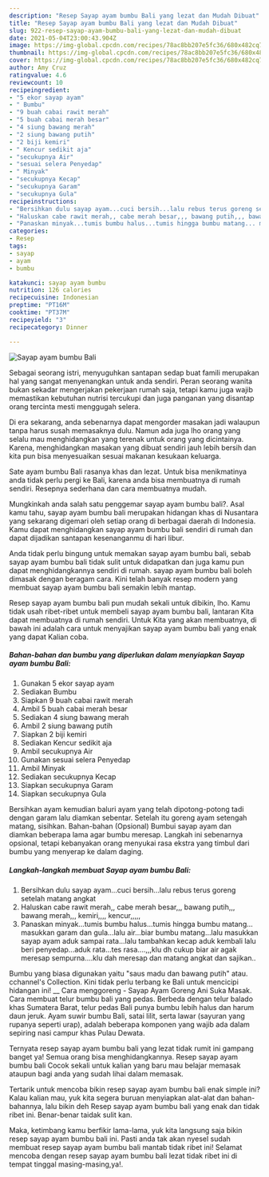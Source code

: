 ```yaml
---
description: "Resep Sayap ayam bumbu Bali yang lezat dan Mudah Dibuat"
title: "Resep Sayap ayam bumbu Bali yang lezat dan Mudah Dibuat"
slug: 922-resep-sayap-ayam-bumbu-bali-yang-lezat-dan-mudah-dibuat
date: 2021-05-04T23:00:43.904Z
image: https://img-global.cpcdn.com/recipes/78ac8bb207e5fc36/680x482cq70/sayap-ayam-bumbu-bali-foto-resep-utama.jpg
thumbnail: https://img-global.cpcdn.com/recipes/78ac8bb207e5fc36/680x482cq70/sayap-ayam-bumbu-bali-foto-resep-utama.jpg
cover: https://img-global.cpcdn.com/recipes/78ac8bb207e5fc36/680x482cq70/sayap-ayam-bumbu-bali-foto-resep-utama.jpg
author: Amy Cruz
ratingvalue: 4.6
reviewcount: 10
recipeingredient:
- "5 ekor sayap ayam"
- " Bumbu"
- "9 buah cabai rawit merah"
- "5 buah cabai merah besar"
- "4 siung bawang merah"
- "2 siung bawang putih"
- "2 biji kemiri"
- " Kencur sedikit aja"
- "secukupnya Air"
- "sesuai selera Penyedap"
- " Minyak"
- "secukupnya Kecap"
- "secukupnya Garam"
- "secukupnya Gula"
recipeinstructions:
- "Bersihkan dulu sayap ayam...cuci bersih...lalu rebus terus goreng setelah matang angkat"
- "Haluskan cabe rawit merah,, cabe merah besar,,, bawang putih,,, bawang merah,,, kemiri,,,, kencur,,,,,"
- "Panaskan minyak...tumis bumbu halus...tumis hingga bumbu matang... masukkan garam dan gula...lalu air...biar bumbu matang...lalu masukkan sayap ayam aduk sampai rata...lalu tambahkan kecap aduk kembali lalu beri penyedap...aduk rata...tes rasa....,,,klu dh cukup biar air agak meresap sempurna....klu dah meresap dan matang angkat dan sajikan.."
categories:
- Resep
tags:
- sayap
- ayam
- bumbu

katakunci: sayap ayam bumbu 
nutrition: 126 calories
recipecuisine: Indonesian
preptime: "PT16M"
cooktime: "PT37M"
recipeyield: "3"
recipecategory: Dinner

---
```



![Sayap ayam bumbu Bali](https://img-global.cpcdn.com/recipes/78ac8bb207e5fc36/680x482cq70/sayap-ayam-bumbu-bali-foto-resep-utama.jpg)

Sebagai seorang istri, menyuguhkan santapan sedap buat famili merupakan hal yang sangat menyenangkan untuk anda sendiri. Peran seorang  wanita bukan sekadar mengerjakan pekerjaan rumah saja, tetapi kamu juga wajib memastikan kebutuhan nutrisi tercukupi dan juga panganan yang disantap orang tercinta mesti menggugah selera.

Di era  sekarang, anda sebenarnya dapat mengorder masakan jadi walaupun tanpa harus susah memasaknya dulu. Namun ada juga lho orang yang selalu mau menghidangkan yang terenak untuk orang yang dicintainya. Karena, menghidangkan masakan yang dibuat sendiri jauh lebih bersih dan kita pun bisa menyesuaikan sesuai makanan kesukaan keluarga. 

Sate ayam bumbu Bali rasanya khas dan lezat. Untuk bisa menikmatinya anda tidak perlu pergi ke Bali, karena anda bisa membuatnya di rumah sendiri. Resepnya sederhana dan cara membuatnya mudah.

Mungkinkah anda salah satu penggemar sayap ayam bumbu bali?. Asal kamu tahu, sayap ayam bumbu bali merupakan hidangan khas di Nusantara yang sekarang digemari oleh setiap orang di berbagai daerah di Indonesia. Kamu dapat menghidangkan sayap ayam bumbu bali sendiri di rumah dan dapat dijadikan santapan kesenanganmu di hari libur.

Anda tidak perlu bingung untuk memakan sayap ayam bumbu bali, sebab sayap ayam bumbu bali tidak sulit untuk didapatkan dan juga kamu pun dapat menghidangkannya sendiri di rumah. sayap ayam bumbu bali boleh dimasak dengan beragam cara. Kini telah banyak resep modern yang membuat sayap ayam bumbu bali semakin lebih mantap.

Resep sayap ayam bumbu bali pun mudah sekali untuk dibikin, lho. Kamu tidak usah ribet-ribet untuk membeli sayap ayam bumbu bali, lantaran Kita dapat membuatnya di rumah sendiri. Untuk Kita yang akan membuatnya, di bawah ini adalah cara untuk menyajikan sayap ayam bumbu bali yang enak yang dapat Kalian coba.

<!--inarticleads1-->

##### Bahan-bahan dan bumbu yang diperlukan dalam menyiapkan Sayap ayam bumbu Bali:

1. Gunakan 5 ekor sayap ayam
1. Sediakan  Bumbu
1. Siapkan 9 buah cabai rawit merah
1. Ambil 5 buah cabai merah besar
1. Sediakan 4 siung bawang merah
1. Ambil 2 siung bawang putih
1. Siapkan 2 biji kemiri
1. Sediakan  Kencur sedikit aja
1. Ambil secukupnya Air
1. Gunakan sesuai selera Penyedap
1. Ambil  Minyak
1. Sediakan secukupnya Kecap
1. Siapkan secukupnya Garam
1. Siapkan secukupnya Gula


Bersihkan ayam kemudian baluri ayam yang telah dipotong-potong tadi dengan garam lalu diamkan sebentar. Setelah itu goreng ayam setengah matang, sisihkan. Bahan-bahan (Opsional) Bumbui sayap ayam dan diamkan beberapa lama agar bumbu meresap. Langkah ini sebenarnya opsional, tetapi kebanyakan orang menyukai rasa ekstra yang timbul dari bumbu yang menyerap ke dalam daging. 

<!--inarticleads2-->

##### Langkah-langkah membuat Sayap ayam bumbu Bali:

1. Bersihkan dulu sayap ayam...cuci bersih...lalu rebus terus goreng setelah matang angkat
1. Haluskan cabe rawit merah,, cabe merah besar,,, bawang putih,,, bawang merah,,, kemiri,,,, kencur,,,,,
1. Panaskan minyak...tumis bumbu halus...tumis hingga bumbu matang... masukkan garam dan gula...lalu air...biar bumbu matang...lalu masukkan sayap ayam aduk sampai rata...lalu tambahkan kecap aduk kembali lalu beri penyedap...aduk rata...tes rasa....,,,klu dh cukup biar air agak meresap sempurna....klu dah meresap dan matang angkat dan sajikan..


Bumbu yang biasa digunakan yaitu &#34;saus madu dan bawang putih&#34; atau. cchannel&#39;s Collection. Kini tidak perlu terbang ke Bali untuk mencicipi hidangan ini! __ Cara menggoreng - Sayap Ayam Goreng Ani Suka Masak. Cara membuat telur bumbu bali yang pedas. Berbeda dengan telur balado khas Sumatera Barat, telur pedas Bali punya bumbu lebih halus dan harum daun jeruk. Ayam suwir bumbu Bali, satai lilit, serta lawar (sayuran yang rupanya seperti urap), adalah beberapa komponen yang wajib ada dalam sepiring nasi campur khas Pulau Dewata. 

Ternyata resep sayap ayam bumbu bali yang lezat tidak rumit ini gampang banget ya! Semua orang bisa menghidangkannya. Resep sayap ayam bumbu bali Cocok sekali untuk kalian yang baru mau belajar memasak ataupun bagi anda yang sudah lihai dalam memasak.

Tertarik untuk mencoba bikin resep sayap ayam bumbu bali enak simple ini? Kalau kalian mau, yuk kita segera buruan menyiapkan alat-alat dan bahan-bahannya, lalu bikin deh Resep sayap ayam bumbu bali yang enak dan tidak ribet ini. Benar-benar taidak sulit kan. 

Maka, ketimbang kamu berfikir lama-lama, yuk kita langsung saja bikin resep sayap ayam bumbu bali ini. Pasti anda tak akan nyesel sudah membuat resep sayap ayam bumbu bali mantab tidak ribet ini! Selamat mencoba dengan resep sayap ayam bumbu bali lezat tidak ribet ini di tempat tinggal masing-masing,ya!.

